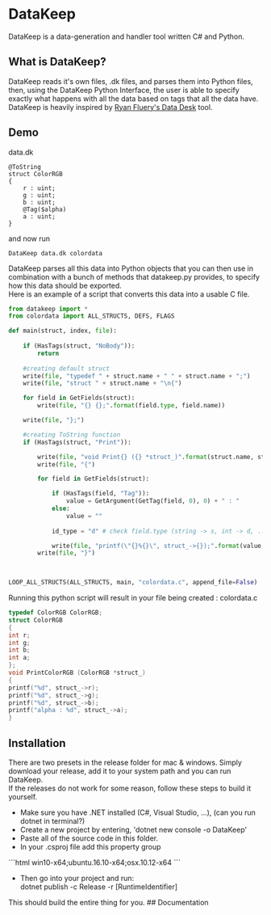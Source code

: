 # DataKeep
DataKeep is a data-generation and handler tool written C# and Python.<br>
## What is DataKeep?
DataKeep reads it's own files, .dk files, and parses them into Python files, then, using the DataKeep Python Interface, the user is able to specify exactly what happens with all the data based on tags that all the data have. DataKeep is heavily inspired by <a href="https://github.com/ryanfleury/data_desk">Ryan Fluery's Data Desk</a> tool.

## Demo
data.dk
```
@ToString
struct ColorRGB
{
    r : uint;
    g : uint;
    b : uint;
    @Tag($alpha)
    a : uint;
}

```
and now run
```
DataKeep data.dk colordata 
```
DataKeep parses all this data into Python objects that you can then use in combination with a bunch of methods that datakeep.py provides, to specify how this data should be exported.
<br>Here is an example of a script that converts this data into a usable C file.
```python
from datakeep import *
from colordata import ALL_STRUCTS, DEFS, FLAGS

def main(struct, index, file):
    
    if (HasTags(struct, "NoBody")):
        return
    
    #creating default struct    
    write(file, "typedef " + struct.name + " " + struct.name + ";")
    write(file, "struct " + struct.name + "\n{")

    for field in GetFields(struct):
        write(file, "{} {};".format(field.type, field.name))

    write(file, "};")

    #creating ToString function
    if (HasTags(struct, "Print")):

        write(file, "void Print{} ({} *struct_)".format(struct.name, struct.name))
        write(file, "{")

        for field in GetFields(struct):

            if (HasTags(field, "Tag")):
                value = GetArgument(GetTag(field, 0), 0) + " : "
            else:
                value = ""
            
            id_type = "d" # check field.type (string -> s, int -> d, ...)

            write(file, "printf(\"{}%{}\", struct_->{});".format(value, id_type, field.name))
        write(file, "}")
        


LOOP_ALL_STRUCTS(ALL_STRUCTS, main, "colordata.c", append_file=False)
```
Running this python script will result in your file being created  : colordata.c
```C
typedef ColorRGB ColorRGB;
struct ColorRGB
{
int r;
int g;
int b;
int a;
};
void PrintColorRGB (ColorRGB *struct_)
{
printf("%d", struct_->r);
printf("%d", struct_->g);
printf("%d", struct_->b);
printf("alpha : %d", struct_->a);
}
```

## Installation
There are two presets in the release folder for mac & windows. Simply download your release, add it to your system path and you can run DataKeep. 
<br>If the releases do not work for some reason, follow these steps to build it yourself.
<ul>
<li>Make sure you have .NET installed (C#, Visual Studio, ...), (can you run dotnet in terminal?)</li>
<li>Create a new project by entering, 'dotnet new console -o DataKeep'</li>
<li>Paste all of the source code in this folder.</li>
    <li>In your .csproj file add this property group </li></ul>
```html
<PropertyGroup>
    <RuntimeIdentifiers>win10-x64;ubuntu.16.10-x64;osx.10.12-x64</RuntimeIdentifiers>
</PropertyGroup>
```
<ul>
<li>Then go into your project and run:
<br> dotnet publish -c Release -r [RuntimeIdentifier]
</li>
</ul>
This should build the entire thing for you.
## Documentation
